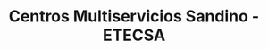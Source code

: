 ---
title: "Centros Multiservicios Sandino - ETECSA"
url: /sandino/centros-multiservicios-sandino-etecsa/
shop: teléfono móvil
---